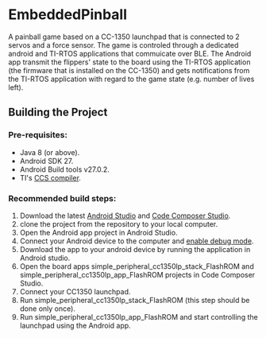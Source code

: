 # EmbeddedPinball

A painball game based on a CC-1350 launchpad that is connected to 2 servos and a force sensor. The game is controled through a dedicated  android and TI-RTOS applications that commuicate over BLE. The Android app transmit the flippers' state to the board using the TI-RTOS application (the firmware that is installed on the CC-1350) and gets notifications from the TI-RTOS application with regard to the game state (e.g. number of lives left).


## Building the Project
### Pre-requisites:
- Java 8 (or above).
- Android SDK 27.
- Android Build tools v27.0.2.
- TI's [CCS compiler](http://processors.wiki.ti.com/index.php/Compiler_Releases).

### Recommended build steps:
1. Download the latest [Android Studio](https://developer.android.com/studio/index.html) and [Code Composer Studio](http://processors.wiki.ti.com/index.php/Download_CCS).
2. clone the project from the repository to your local computer.
3. Open the Android app project in Android Studio.
4. Connect your Android device to the computer and [enable debug mode](https://www.howtogeek.com/129728/how-to-access-the-developer-options-menu-and-enable-usb-debugging-on-android-4.2/).
5. Download the app to your android device by running the application in Android studio.
6. Open the board apps simple_peripheral_cc1350lp_stack_FlashROM and simple_peripheral_cc1350lp_app_FlashROM projects in Code Composer Studio.
7. Connect your CC1350 launchpad.
8. Run simple_peripheral_cc1350lp_stack_FlashROM (this step should be done only once).
9. Run simple_peripheral_cc1350lp_app_FlashROM and start controlling the launchpad using the Android app.
